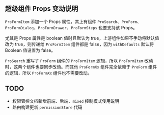 ## 超级组件 Props 变动说明

`ProFormItem` 添加一个 Props 属性，其上有组件 `ProSearch`、`ProForm`、`ProFormDialog`、`ProFormDrawer`、`ProFormSteps` 也要支持该 Props。

尤其是 Props 属性是 boolean 值时且默认为 true，上游组件如果不手动将默认值改为 true，则传递给 `ProFormItem` 组件都是 false，因为 `withDefaults` 默认将 Boolean 值设置为 false。

`ProSearch` 重写了 `ProForm` 组件的 `ProFormItem` 逻辑，所以 `ProFormItem` 改动时，这两个组件也要同步改动。而其他 `ProFormXx` 组件完全依赖于 `ProForm` 组件的逻辑，所以 `ProFormXx` 组件也不需要改动。

## TODO

- 权限管控文档新增前端、后端、`mixed` 控制模式使用说明
- 路由构建更新 `permissionStore` 代码
